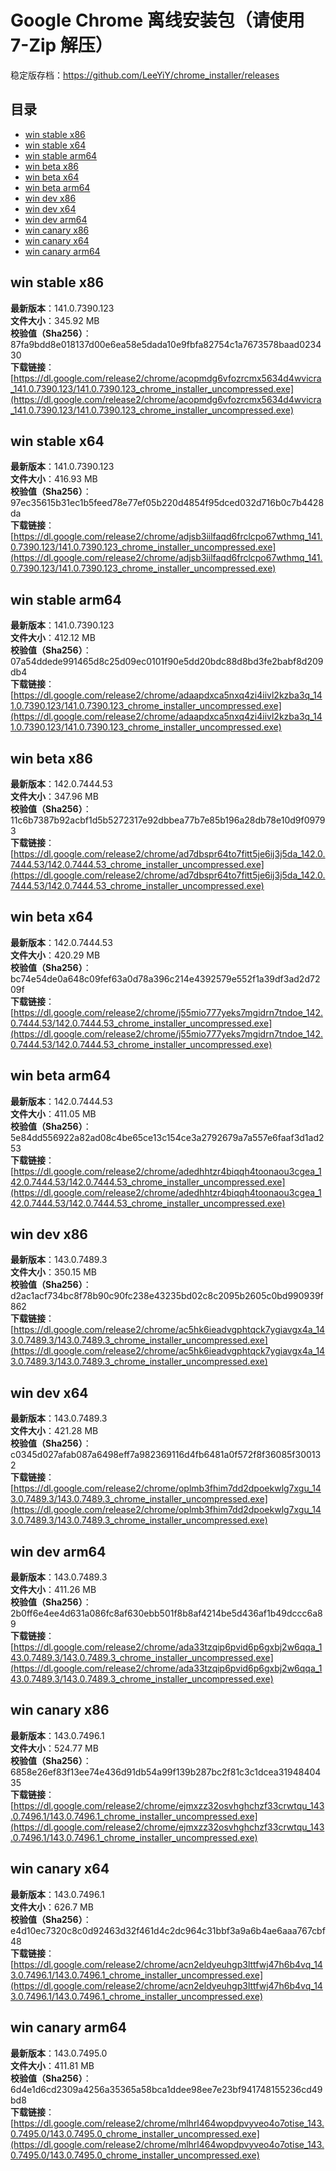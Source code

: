 # Google Chrome 离线安装包（请使用 7-Zip 解压）
稳定版存档：<https://github.com/LeeYiY/chrome_installer/releases>

## 目录
* [win stable x86](https://github.com/LeeYiY/chrome_installer?tab=readme-ov-file#win-stable-x86)
* [win stable x64](https://github.com/LeeYiY/chrome_installer?tab=readme-ov-file#win-stable-x64)
* [win stable arm64](https://github.com/LeeYiY/chrome_installer?tab=readme-ov-file#win-stable-arm64)
* [win beta x86](https://github.com/LeeYiY/chrome_installer?tab=readme-ov-file#win-beta-x86)
* [win beta x64](https://github.com/LeeYiY/chrome_installer?tab=readme-ov-file#win-beta-x64)
* [win beta arm64](https://github.com/LeeYiY/chrome_installer?tab=readme-ov-file#win-beta-arm64)
* [win dev x86](https://github.com/LeeYiY/chrome_installer?tab=readme-ov-file#win-dev-x86)
* [win dev x64](https://github.com/LeeYiY/chrome_installer?tab=readme-ov-file#win-dev-x64)
* [win dev arm64](https://github.com/LeeYiY/chrome_installer?tab=readme-ov-file#win-dev-arm64)
* [win canary x86](https://github.com/LeeYiY/chrome_installer?tab=readme-ov-file#win-canary-x86)
* [win canary x64](https://github.com/LeeYiY/chrome_installer?tab=readme-ov-file#win-canary-x64)
* [win canary arm64](https://github.com/LeeYiY/chrome_installer?tab=readme-ov-file#win-canary-arm64)

## win stable x86
**最新版本**：141.0.7390.123  
**文件大小**：345.92 MB  
**校验值（Sha256）**：87fa9bdd8e018137d00e6ea58e5dada10e9fbfa82754c1a7673578baad023430  
**下载链接**：[https://dl.google.com/release2/chrome/acopmdg6vfozrcmx5634d4wvicra_141.0.7390.123/141.0.7390.123_chrome_installer_uncompressed.exe](https://dl.google.com/release2/chrome/acopmdg6vfozrcmx5634d4wvicra_141.0.7390.123/141.0.7390.123_chrome_installer_uncompressed.exe)  

## win stable x64
**最新版本**：141.0.7390.123  
**文件大小**：416.93 MB  
**校验值（Sha256）**：97ec35615b31ec1b5feed78e77ef05b220d4854f95dced032d716b0c7b4428da  
**下载链接**：[https://dl.google.com/release2/chrome/adjsb3iilfaqd6frclcpo67wthmq_141.0.7390.123/141.0.7390.123_chrome_installer_uncompressed.exe](https://dl.google.com/release2/chrome/adjsb3iilfaqd6frclcpo67wthmq_141.0.7390.123/141.0.7390.123_chrome_installer_uncompressed.exe)  

## win stable arm64
**最新版本**：141.0.7390.123  
**文件大小**：412.12 MB  
**校验值（Sha256）**：07a54ddede991465d8c25d09ec0101f90e5dd20bdc88d8bd3fe2babf8d209db4  
**下载链接**：[https://dl.google.com/release2/chrome/adaapdxca5nxq4zi4iivl2kzba3q_141.0.7390.123/141.0.7390.123_chrome_installer_uncompressed.exe](https://dl.google.com/release2/chrome/adaapdxca5nxq4zi4iivl2kzba3q_141.0.7390.123/141.0.7390.123_chrome_installer_uncompressed.exe)  

## win beta x86
**最新版本**：142.0.7444.53  
**文件大小**：347.96 MB  
**校验值（Sha256）**：11c6b7387b92acbf1d5b5272317e92dbbea77b7e85b196a28db78e10d9f09793  
**下载链接**：[https://dl.google.com/release2/chrome/ad7dbspr64to7fitt5je6ij3j5da_142.0.7444.53/142.0.7444.53_chrome_installer_uncompressed.exe](https://dl.google.com/release2/chrome/ad7dbspr64to7fitt5je6ij3j5da_142.0.7444.53/142.0.7444.53_chrome_installer_uncompressed.exe)  

## win beta x64
**最新版本**：142.0.7444.53  
**文件大小**：420.29 MB  
**校验值（Sha256）**：bc74e54de0a648c09fef63a0d78a396c214e4392579e552f1a39df3ad2d7209f  
**下载链接**：[https://dl.google.com/release2/chrome/j55mio777yeks7mgidrn7tndoe_142.0.7444.53/142.0.7444.53_chrome_installer_uncompressed.exe](https://dl.google.com/release2/chrome/j55mio777yeks7mgidrn7tndoe_142.0.7444.53/142.0.7444.53_chrome_installer_uncompressed.exe)  

## win beta arm64
**最新版本**：142.0.7444.53  
**文件大小**：411.05 MB  
**校验值（Sha256）**：5e84dd556922a82ad08c4be65ce13c154ce3a2792679a7a557e6faaf3d1ad253  
**下载链接**：[https://dl.google.com/release2/chrome/adedhhtzr4biqqh4toonaou3cgea_142.0.7444.53/142.0.7444.53_chrome_installer_uncompressed.exe](https://dl.google.com/release2/chrome/adedhhtzr4biqqh4toonaou3cgea_142.0.7444.53/142.0.7444.53_chrome_installer_uncompressed.exe)  

## win dev x86
**最新版本**：143.0.7489.3  
**文件大小**：350.15 MB  
**校验值（Sha256）**：d2ac1acf734bc8f78b90c90fc238e43235bd02c8c2095b2605c0bd990939f862  
**下载链接**：[https://dl.google.com/release2/chrome/ac5hk6ieadvgphtqck7ygiavgx4a_143.0.7489.3/143.0.7489.3_chrome_installer_uncompressed.exe](https://dl.google.com/release2/chrome/ac5hk6ieadvgphtqck7ygiavgx4a_143.0.7489.3/143.0.7489.3_chrome_installer_uncompressed.exe)  

## win dev x64
**最新版本**：143.0.7489.3  
**文件大小**：421.28 MB  
**校验值（Sha256）**：c0345d027afab087a6498eff7a982369116d4fb6481a0f572f8f36085f300132  
**下载链接**：[https://dl.google.com/release2/chrome/oplmb3fhim7dd2dpoekwlg7xgu_143.0.7489.3/143.0.7489.3_chrome_installer_uncompressed.exe](https://dl.google.com/release2/chrome/oplmb3fhim7dd2dpoekwlg7xgu_143.0.7489.3/143.0.7489.3_chrome_installer_uncompressed.exe)  

## win dev arm64
**最新版本**：143.0.7489.3  
**文件大小**：411.26 MB  
**校验值（Sha256）**：2b0ff6e4ee4d631a086fc8af630ebb501f8b8af4214be5d436af1b49dccc6a89  
**下载链接**：[https://dl.google.com/release2/chrome/ada33tzqip6pvid6p6gxbj2w6qqa_143.0.7489.3/143.0.7489.3_chrome_installer_uncompressed.exe](https://dl.google.com/release2/chrome/ada33tzqip6pvid6p6gxbj2w6qqa_143.0.7489.3/143.0.7489.3_chrome_installer_uncompressed.exe)  

## win canary x86
**最新版本**：143.0.7496.1  
**文件大小**：524.77 MB  
**校验值（Sha256）**：6858e26ef83f13ee74e436d91db54a99f139b287bc2f81c3c1dcea3194840435  
**下载链接**：[https://dl.google.com/release2/chrome/ejmxzz32osvhghchzf33crwtqu_143.0.7496.1/143.0.7496.1_chrome_installer_uncompressed.exe](https://dl.google.com/release2/chrome/ejmxzz32osvhghchzf33crwtqu_143.0.7496.1/143.0.7496.1_chrome_installer_uncompressed.exe)  

## win canary x64
**最新版本**：143.0.7496.1  
**文件大小**：626.7 MB  
**校验值（Sha256）**：e4d10ec7320c8c0d92463d32f461d4c2dc964c31bbf3a9a6b4ae6aaa767cbf48  
**下载链接**：[https://dl.google.com/release2/chrome/acn2eldyeuhgp3lttfwj47h6b4vq_143.0.7496.1/143.0.7496.1_chrome_installer_uncompressed.exe](https://dl.google.com/release2/chrome/acn2eldyeuhgp3lttfwj47h6b4vq_143.0.7496.1/143.0.7496.1_chrome_installer_uncompressed.exe)  

## win canary arm64
**最新版本**：143.0.7495.0  
**文件大小**：411.81 MB  
**校验值（Sha256）**：6d4e1d6cd2309a4256a35365a58bca1ddee98ee7e23bf941748155236cd49bd8  
**下载链接**：[https://dl.google.com/release2/chrome/mlhrl464wopdpvyveo4o7otise_143.0.7495.0/143.0.7495.0_chrome_installer_uncompressed.exe](https://dl.google.com/release2/chrome/mlhrl464wopdpvyveo4o7otise_143.0.7495.0/143.0.7495.0_chrome_installer_uncompressed.exe)  

